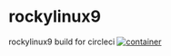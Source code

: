 # rockylinux9
rockylinux9 build for circleci
[![container](https://github.com/hemanth22/rockylinux9/actions/workflows/container.yml/badge.svg)](https://github.com/hemanth22/rockylinux9/actions/workflows/container.yml)
